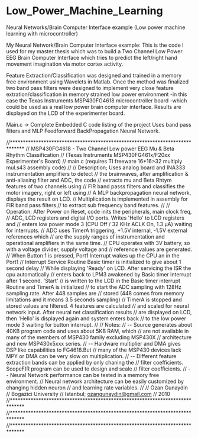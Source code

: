# Low_Power_Machine_Learning
Neural Networks/Brain Computer Interface example
(Low power machine learning with microcontroller)

My Neural Network/Brain Computer Interface example: This is the code I used for my master thesis which was to build a Two Channel Low Power EEG Brain Computer Interface which tries to predict the left/right hand movement imagination via motor cortex activity.

Feature Extraction/Classification was designed and trained in a memory free environment using Wavelets in Matlab. Once the method was finalized two band pass filters were designed to implement very close feature extration/classification in memory strained low power environment -in this case the Texas Instruments MSP430FG4618 microcontroller board -which could be used as a real low power brain computer interface. Results are displayed on the LCD of the experimenter board.

Main.c -> Complete Embedded C code listing of the project Uses band pass filters and MLP Feedforward BackPropagation Neural Network.

//***************************************************************************** // MSP430FG4618 - Two Channel Low power EEG Mu & Beta Rhythm Classification // (Texas Instruments MSP430FG461x/F20xx Experimenter's Board) // main.c (requires TI freeware 16*16>32 multiply mul.s43 assembly code) // // Description; Uses analog board and INA333 instrumentation amplifiers to detect // the brainwaves, after amplification & anti-aliasing filter and ADC, the code // extracts mu and Beta Rhtym features of two channels using // FIR band passs filters and classifies the motor imagery, right or left using // A MLP backpropagation neural network, displays the result on LCD. // Multiplication is implemented in assembly for FIR band pass filters // to extract sub frequency band features. //
// Operation: After Power on Reset, code inits the peripherals, main clock freq, // ADC, LCD registers and digital I/O ports. Writes 'Hello' to LCD registers and // enters low power mode 3 (CPU Off / 32 KHz ACLK On, 1.3 µA) waiting for interrupts. // ADC uses TimerA triggering, +1.5V internal, -1.5V external references which // are the supply ranges of instrumentation and operational amplifiers in the same time. // CPU operates with 3V battery, so with a voltage divider, supply voltage and // reference values are generated. // When Button 1 is pressed, Port1 Interrupt wakes up the CPU an in the Port1 // Interrupt Service Routine Basic timer is initialized to give about 1 second delay // While displaying 'Ready' on LCD. After servicing the ISR the cpu automatically // enters back to LPM3 awakened by Basic timer interrupt after 1 second. 'Start' // is written to the LCD in the Basic timer interrupt Routine and TimerA is initialized // to start the ADC sampling with 128Hz sampling rate. After 448 samples are // stored (448 comes from memory limitations and it means 3.5 seconds sampling) // TimerA is stopped and stored values are filtered. 4 features are calculated // and scaled for neural network input. After neural net classification results // are displayed on LCD, then 'Hello' is displayed again and system enters back // to the low power mode 3 waiting for button interrupt. // // Notes: // -- Source generates about 40KB program code and uses about 5KB RAM, which // are not available in many of the members of MSP430 family excluding MSP430X // architecture and new MSP430x5xxx series. // -- Hardware multiplier and DMA gives DSP like capabilities to FG4618.But // many of the MSP430 devices lack MPY or DMA can be very slow on multiplication. // -- Different feature extraction bands can be applied by only chaning the // filter coefficients. ScopeFIR program can be used to design and scale // filter coefficients. // -- Neural Network performance can be tested in a memory free environment. // Neural network architecture can be easily customized by changing hidden neuron // and learning rate variables. // // Ozan Gunaydin // Bogazici University // Istanbul; ozangunaydin@gmail.com // 2010 //***************************************************************************** //***************************************************************************** //*****************************************************************************


